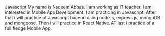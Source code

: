 Javascript
My name is Nadeem Abbas.
I am working as IT teacher.
I am interested in Mobile App Development.
I am practicing in Javascript.
After that i will practice of Javascript bacend using node.js, express.js, mongoDB and mongoose.
Then i will practice in React Native.
AT last i practice of a full fledge Mobile App.
